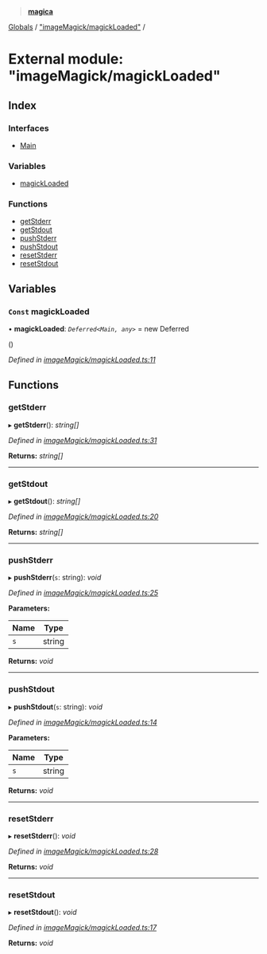 > **[magica](../README.md)**

[Globals](../README.md) / ["imageMagick/magickLoaded"](_imagemagick_magickloaded_.md) /

# External module: "imageMagick/magickLoaded"

## Index

### Interfaces

* [Main](../interfaces/_imagemagick_magickloaded_.main.md)

### Variables

* [magickLoaded](_imagemagick_magickloaded_.md#const-magickloaded)

### Functions

* [getStderr](_imagemagick_magickloaded_.md#getstderr)
* [getStdout](_imagemagick_magickloaded_.md#getstdout)
* [pushStderr](_imagemagick_magickloaded_.md#pushstderr)
* [pushStdout](_imagemagick_magickloaded_.md#pushstdout)
* [resetStderr](_imagemagick_magickloaded_.md#resetstderr)
* [resetStdout](_imagemagick_magickloaded_.md#resetstdout)

## Variables

### `Const` magickLoaded

• **magickLoaded**: *`Deferred<Main, any>`* =  new Deferred<Main>()

*Defined in [imageMagick/magickLoaded.ts:11](https://github.com/cancerberoSgx/magica/blob/6bf4de2/src/imageMagick/magickLoaded.ts#L11)*

## Functions

###  getStderr

▸ **getStderr**(): *string[]*

*Defined in [imageMagick/magickLoaded.ts:31](https://github.com/cancerberoSgx/magica/blob/6bf4de2/src/imageMagick/magickLoaded.ts#L31)*

**Returns:** *string[]*

___

###  getStdout

▸ **getStdout**(): *string[]*

*Defined in [imageMagick/magickLoaded.ts:20](https://github.com/cancerberoSgx/magica/blob/6bf4de2/src/imageMagick/magickLoaded.ts#L20)*

**Returns:** *string[]*

___

###  pushStderr

▸ **pushStderr**(`s`: string): *void*

*Defined in [imageMagick/magickLoaded.ts:25](https://github.com/cancerberoSgx/magica/blob/6bf4de2/src/imageMagick/magickLoaded.ts#L25)*

**Parameters:**

Name | Type |
------ | ------ |
`s` | string |

**Returns:** *void*

___

###  pushStdout

▸ **pushStdout**(`s`: string): *void*

*Defined in [imageMagick/magickLoaded.ts:14](https://github.com/cancerberoSgx/magica/blob/6bf4de2/src/imageMagick/magickLoaded.ts#L14)*

**Parameters:**

Name | Type |
------ | ------ |
`s` | string |

**Returns:** *void*

___

###  resetStderr

▸ **resetStderr**(): *void*

*Defined in [imageMagick/magickLoaded.ts:28](https://github.com/cancerberoSgx/magica/blob/6bf4de2/src/imageMagick/magickLoaded.ts#L28)*

**Returns:** *void*

___

###  resetStdout

▸ **resetStdout**(): *void*

*Defined in [imageMagick/magickLoaded.ts:17](https://github.com/cancerberoSgx/magica/blob/6bf4de2/src/imageMagick/magickLoaded.ts#L17)*

**Returns:** *void*